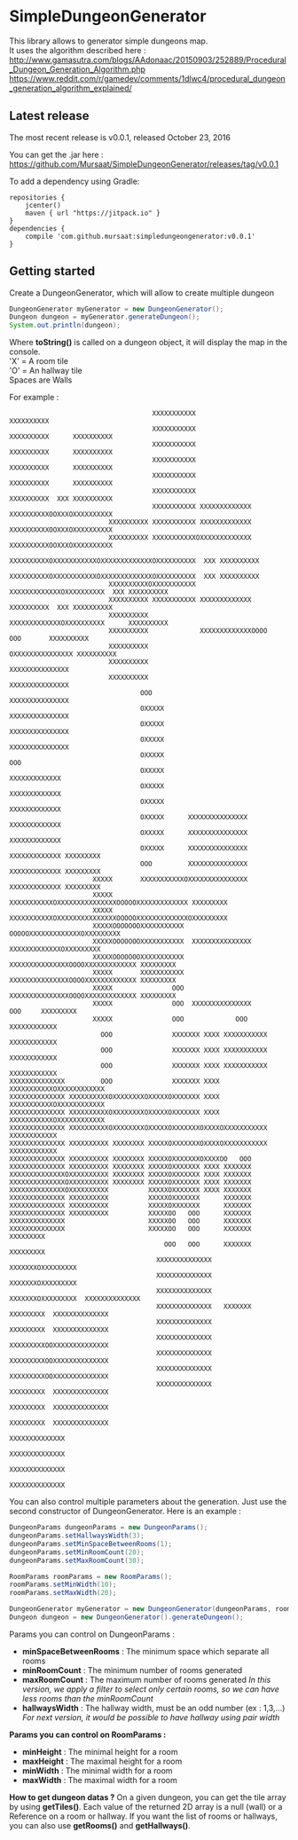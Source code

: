 # SimpleDungeonGenerator

This library allows to generator simple dungeons map.<br>
It uses the algorithm described here :<br>
http://www.gamasutra.com/blogs/AAdonaac/20150903/252889/Procedural_Dungeon_Generation_Algorithm.php<br>
https://www.reddit.com/r/gamedev/comments/1dlwc4/procedural_dungeon_generation_algorithm_explained/<br>

Latest release
---------------

The most recent release is v0.0.1, released October 23, 2016

You can get the .jar here : https://github.com/Mursaat/SimpleDungeonGenerator/releases/tag/v0.0.1

To add a dependency using Gradle:
```
repositories {
	jcenter()
	maven { url "https://jitpack.io" }
}
dependencies {
	compile 'com.github.mursaat:simpledungeongenerator:v0.0.1'
}
```

Getting started
---------------

Create a DungeonGenerator, which will allow to create multiple dungeon
```java
DungeonGenerator myGenerator = new DungeonGenerator();
Dungeon dungeon = myGenerator.generateDungeon();
System.out.println(dungeon);
```

Where **toString()** is called on a dungeon object, it will display the map in the console.<br>
'X' = A room tile<br>
'O' = An hallway tile<br>
Spaces are Walls<br>

For example : 
```
                                    XXXXXXXXXXX               XXXXXXXXXX                 
                                    XXXXXXXXXXX               XXXXXXXXXX      XXXXXXXXXX 
                                    XXXXXXXXXXX               XXXXXXXXXX      XXXXXXXXXX 
                                    XXXXXXXXXXX               XXXXXXXXXX      XXXXXXXXXX 
                                    XXXXXXXXXXX               XXXXXXXXXX      XXXXXXXXXX 
                                    XXXXXXXXXXX               XXXXXXXXXX  XXX XXXXXXXXXX 
                                    XXXXXXXXXXX XXXXXXXXXXXXX XXXXXXXXXXOOXXXOXXXXXXXXXX 
                         XXXXXXXXXX XXXXXXXXXXX XXXXXXXXXXXXX XXXXXXXXXXOOXXXOXXXXXXXXXX 
                         XXXXXXXXXX XXXXXXXXXXXOXXXXXXXXXXXXX XXXXXXXXXXOOXXXOXXXXXXXXXX 
                         XXXXXXXXXXOXXXXXXXXXXXOXXXXXXXXXXXXXOXXXXXXXXXX  XXX XXXXXXXXXX 
                         XXXXXXXXXXOXXXXXXXXXXXOXXXXXXXXXXXXXOXXXXXXXXXX  XXX XXXXXXXXXX 
                         XXXXXXXXXXOXXXXXXXXXXX XXXXXXXXXXXXXOXXXXXXXXXX  XXX XXXXXXXXXX 
                         XXXXXXXXXX XXXXXXXXXXX XXXXXXXXXXXXX XXXXXXXXXX  XXX XXXXXXXXXX 
                         XXXXXXXXXX             XXXXXXXXXXXXXOXXXXXXXXXX      XXXXXXXXXX 
                         XXXXXXXXXX             XXXXXXXXXXXXXOOOO   OOO       XXXXXXXXXX 
                         XXXXXXXXXX                          OXXXXXXXXXXXXXXX XXXXXXXXXX 
                         XXXXXXXXXX                           XXXXXXXXXXXXXXX            
                         XXXXXXXXXX                           XXXXXXXXXXXXXXX            
                                 OOO                          XXXXXXXXXXXXXXX            
                                 OXXXXX                       XXXXXXXXXXXXXXX            
                                 OXXXXX                       XXXXXXXXXXXXXXX            
                                 OXXXXX                       XXXXXXXXXXXXXXX            
                                 OXXXXX                               OOO                
                                 OXXXXX                          XXXXXXXXXXXXX           
                                 OXXXXX                          XXXXXXXXXXXXX           
                                 OXXXXX                          XXXXXXXXXXXXX           
                                 OXXXXX      XXXXXXXXXXXXXXX     XXXXXXXXXXXXX           
                                 OXXXXX      XXXXXXXXXXXXXXX     XXXXXXXXXXXXX           
                                 OXXXXX      XXXXXXXXXXXXXXX     XXXXXXXXXXXXX XXXXXXXXX 
                                 OOO         XXXXXXXXXXXXXXX     XXXXXXXXXXXXX XXXXXXXXX 
                     XXXXX       XXXXXXXXXXXOXXXXXXXXXXXXXXX     XXXXXXXXXXXXX XXXXXXXXX 
                     XXXXX       XXXXXXXXXXXOXXXXXXXXXXXXXXXOOOOOXXXXXXXXXXXXX XXXXXXXXX 
                     XXXXX       XXXXXXXXXXXOXXXXXXXXXXXXXXXOOOOOXXXXXXXXXXXXXOXXXXXXXXX 
                     XXXXXOOOOOOOXXXXXXXXXXX                OOOOOXXXXXXXXXXXXXOXXXXXXXXX 
                     XXXXXOOOOOOOXXXXXXXXXXX  XXXXXXXXXXXXXXX    XXXXXXXXXXXXXOXXXXXXXXX 
                     XXXXXOOOOOOOXXXXXXXXXXX  XXXXXXXXXXXXXXXOOOOXXXXXXXXXXXXX XXXXXXXXX 
					 XXXXX       XXXXXXXXXXX  XXXXXXXXXXXXXXXOOOOXXXXXXXXXXXXX XXXXXXXXX 
                     XXXXX               OOO  XXXXXXXXXXXXXXXOOOOXXXXXXXXXXXXX XXXXXXXXX 
                     XXXXX               OOO  XXXXXXXXXXXXXXX          OOO     XXXXXXXXX 
                     XXXXX               OOO             OOO      XXXXXXXXXXXX           
                       OOO               XXXXXXX XXXX XXXXXXXXXXX XXXXXXXXXXXX           
                       OOO               XXXXXXX XXXX XXXXXXXXXXX XXXXXXXXXXXX           
                       OOO               XXXXXXX XXXX XXXXXXXXXXX XXXXXXXXXXXX           
XXXXXXXXXXXXXX         OOO               XXXXXXX XXXX XXXXXXXXXXXOXXXXXXXXXXXX           
XXXXXXXXXXXXXX XXXXXXXXXXOXXXXXXXXOXXXXXOXXXXXXX XXXX XXXXXXXXXXXOXXXXXXXXXXXX           
XXXXXXXXXXXXXX XXXXXXXXXXOXXXXXXXXOXXXXXOXXXXXXX XXXX XXXXXXXXXXXOXXXXXXXXXXXX           
XXXXXXXXXXXXXX XXXXXXXXXXOXXXXXXXXOXXXXXOXXXXXXXOXXXXOXXXXXXXXXXX XXXXXXXXXXXX           
XXXXXXXXXXXXXX XXXXXXXXXX XXXXXXXX XXXXXOXXXXXXXOXXXXOXXXXXXXXXXX XXXXXXXXXXXX           
XXXXXXXXXXXXXX XXXXXXXXXX XXXXXXXX XXXXXOXXXXXXXOXXXXOO   OOO                            
XXXXXXXXXXXXXX XXXXXXXXXX XXXXXXXX XXXXXOXXXXXXX XXXX XXXXXXX                            
XXXXXXXXXXXXXXOXXXXXXXXXX XXXXXXXX XXXXXOXXXXXXX XXXX XXXXXXX                            
XXXXXXXXXXXXXXOXXXXXXXXXX XXXXXXXX XXXXXOXXXXXXX XXXX XXXXXXX                            
XXXXXXXXXXXXXXOXXXXXXXXXX          XXXXXOXXXXXXX XXXX XXXXXXX                            
XXXXXXXXXXXXXX XXXXXXXXXX          XXXXXOXXXXXXX      XXXXXXX                            
XXXXXXXXXXXXXX XXXXXXXXXX          XXXXXOXXXXXXX      XXXXXXX                            
XXXXXXXXXXXXXX XXXXXXXXXX          XXXXXOO   OOO      XXXXXXX                            
XXXXXXXXXXXXXX                     XXXXXOO   OOO      XXXXXXX                            
XXXXXXXXXXXXXX                     XXXXXOO   OOO      XXXXXXX XXXXXXXXX                  
                                       OOO   OOO      XXXXXXX XXXXXXXXX                  
                                     XXXXXXXXXXXXXX   XXXXXXXOXXXXXXXXX                  
                                     XXXXXXXXXXXXXX   XXXXXXXOXXXXXXXXX                  
                                     XXXXXXXXXXXXXX   XXXXXXXOXXXXXXXXX  XXXXXXXXXXXXXX  
                                     XXXXXXXXXXXXXX   XXXXXXX XXXXXXXXX  XXXXXXXXXXXXXX  
                                     XXXXXXXXXXXXXX           XXXXXXXXX  XXXXXXXXXXXXXX  
                                     XXXXXXXXXXXXXX           XXXXXXXXXOOXXXXXXXXXXXXXX  
                                     XXXXXXXXXXXXXX           XXXXXXXXXOOXXXXXXXXXXXXXX  
                                     XXXXXXXXXXXXXX           XXXXXXXXXOOXXXXXXXXXXXXXX  
                                     XXXXXXXXXXXXXX           XXXXXXXXX  XXXXXXXXXXXXXX  
                                                              XXXXXXXXX  XXXXXXXXXXXXXX  
                                                              XXXXXXXXX  XXXXXXXXXXXXXX  
                                                                         XXXXXXXXXXXXXX  
                                                                         XXXXXXXXXXXXXX  
                                                                         XXXXXXXXXXXXXX  
                                                                         XXXXXXXXXXXXXX  
```

You can also control multiple parameters about the generation. Just use the second constructor of DungeonGenerator.
Here is an example :

```java
DungeonParams dungeonParams = new DungeonParams();
dungeonParams.setHallwaysWidth(3);
dungeonParams.setMinSpaceBetweenRooms(1);
dungeonParams.setMinRoomCount(20);
dungeonParams.setMaxRoomCount(30);

RoomParams roomParams = new RoomParams();
roomParams.setMinWidth(10);
roomParams.setMaxWidth(20);

DungeonGenerator myGenerator = new DungeonGenerator(dungeonParams, roomParams);
Dungeon dungeon = new DungeonGenerator().generateDungeon();
```

Params you can control on DungeonParams :
* **minSpaceBetweenRooms** : The minimum space which separate all rooms
* **minRoomCount** : The minimum number of rooms generated
* **maxRoomCount** : The maximum number of rooms generated
*In this version, we apply a filter to select only certain rooms, so we can have less rooms than the minRoomCount*
* **hallwaysWidth** : The hallway width, must be an odd number (ex : 1,3,...)
*For next version, it would be possible to have hallway using pair width*

**Params you can control on RoomParams :**
* **minHeight** : The minimal height for a room
* **maxHeight** : The maximal height for a room
* **minWidth** : The minimal width for a room
* **maxWidth** : The maximal width for a room

**How to get dungeon datas ?**
On a given dungeon, you can get the tile array by using **getTiles()**. Each value of the returned 2D array is a null (wall) or a Reference on a room or hallway.
If you want the list of rooms or hallways, you can also use **getRooms()** and **getHallways()**.
